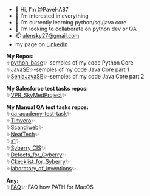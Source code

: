 - 👋 Hi, I’m @Pavel-A87
- 👀 I’m interested in everything
- 🌱 I’m currently learning python/sql/java core
- 💞️ I’m looking to collaborate on python dev or QA
- 📫 alensky27@gmail.com
- my page on [LinkedIn](https://www.linkedin.com/in/pavel-aliakseyenka-9695111ba/)

**My Repos:**<br>
✨[python_base](https://github.com/Pavel-A87/python_base)✨-semples of my code Python Core<br>
✨[JavaSE](https://github.com/Pavel-A87/JavaCore)✨-semples of my code Java Core part 1<br>
✨[SenlaJavaSE](https://github.com/Pavel-A87/SenlaJavaSE)✨-semples of my code Java Core part 2<br>

**My Salesforce test tasks repos:**<br>
✨[VPR_SkyMedProject](https://github.com/Pavel-A87/VPR_SkyMedProject)✨<br>

**My Manual QA test tasks repos:**<br>
✨[qa-academy-test-task](https://github.com/Pavel-A87/qa-academy-test-task)✨<br>
✨[Timvero](https://github.com/Pavel-A87/Timvero)✨<br>
✨[Scandiweb](https://github.com/Pavel-A87/Scandiweb)✨<br>
✨[NeatTech](https://github.com/Pavel-A87/NeatTech)✨<br>
✨[a1](https://github.com/Pavel-A87/a1)✨<br>
✨[Syberry_CIS](https://github.com/Pavel-A87/Syberry_CIS)✨<br>
✨[Defects_for_Cyberry](https://github.com/Pavel-A87/Defects_for_Cyberry)✨<br>
✨[Ckecklist_for_Syberry](https://github.com/Pavel-A87/Ckecklist_for_Syberry)✨<br>
✨[laboratory_of_inventions](https://github.com/Pavel-A87/laboratory_of_inventions)✨<br>

**Any:**<br>
✨[FAQ](https://github.com/Pavel-A87/FAQ)✨-FAQ how PATH for MacOS<br>



<!---
Pavel-A87/Pavel-A87 is a ✨ special ✨ repository because its `README.md` (this file) appears on your GitHub profile.
You can click the Preview link to take a look at your changes.
--->

